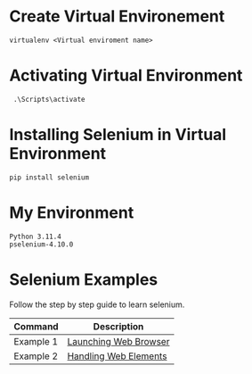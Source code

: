 # Create Virtual Environement

```
virtualenv <Virtual enviroment name>
```

# Activating Virtual Environment

```
 .\Scripts\activate
```

# Installing Selenium in Virtual Environment

```
pip install selenium
```

# My Environment

```commandline
Python 3.11.4
pselenium-4.10.0
```

# Selenium Examples

Follow the step by step guide to learn selenium.

| Command | Description                                           |
|---------|-------------------------------------------------------|           
| Example 1 | [Launching Web Browser](Seleniums-Examples/Example-1) |
| Example 2 | [Handling Web Elements](Seleniums-Examples/Example-2) |